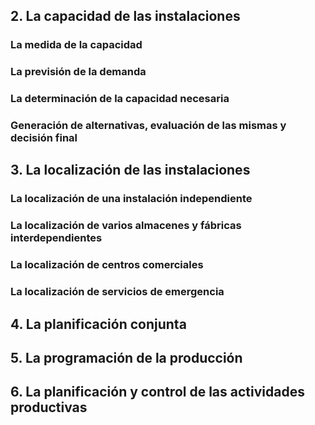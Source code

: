 ## 2. La capacidad de las instalaciones
### La medida de la capacidad
### La previsión de la demanda
### La determinación de la capacidad necesaria
### Generación de alternativas, evaluación de las mismas y decisión final
## 3. La localización de las instalaciones
### La localización de una instalación independiente
### La localización de varios almacenes y fábricas interdependientes
### La localización de centros comerciales
### La localización de servicios de emergencia
## 4. La planificación conjunta
## 5. La programación de la producción
## 6. La planificación y control de las actividades productivas